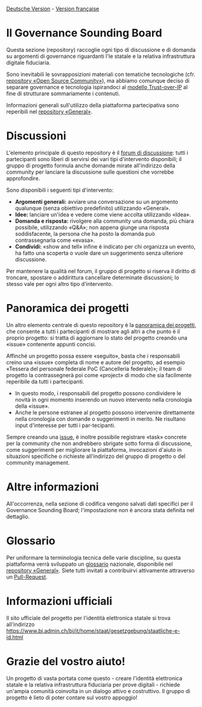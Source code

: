 [Deutsche Version](README.md) - [Version française](README-FR.md)

# Il Governance Sounding Board
Questa sezione (repository) raccoglie ogni tipo di discussione e di domanda su argomenti di governance riguardanti l'Ie statale e la relativa infrastruttura digitale fiduciaria.

Sono inevitabili le sovrapposizioni materiali con tematiche tecnologiche (cfr. [repository «Open Source Community»](https://github.com/e-id-admin/open-source-community)), ma abbiamo comunque deciso di separare governance e tecnologia ispirandoci al [modello Trust-over-IP](https://trustoverip.org/wp-content/toip-model/) al fine di strutturare sommariamente i contenuti.

Informazioni generali sull'utilizzo della piattaforma partecipativa sono reperibili nel [repository «General»](https://github.com/e-id-admin/general).

# Discussioni
L'elemento principale di questo repository è il [forum di discussione](https://github.com/e-id-admin/governance-sounding-board/discussions): tutti i partecipanti sono liberi di servirsi dei vari tipi d'intervento disponibili; il gruppo di progetto formula anche domande mirate all'indirizzo della community per lanciare la discussione sulle questioni che vorrebbe approfondire.

Sono disponibili i seguenti tipi d'intervento:
*	**Argomenti generali:** avviare una conversazione su un argomento qualunque (senza obiettivo predefinito) utilizzando «General».
*	**Idee:** lanciare un'idea e vedere come viene accolta utilizzando «Idea».
*	**Domanda e risposta:** rivolgere alla community una domanda, più chiara possibile, utilizzando «Q&A»; non appena giunge una risposta soddisfacente, la persona che ha posto la domanda può contrassegnarla come «evasa».
*	**Condividi:** «show and tell» infine è indicato per chi organizza un evento, ha fatto una scoperta o vuole dare un suggerimento senza ulteriore discussione.

Per mantenere la qualità nel forum, il gruppo di progetto si riserva il diritto di troncare, spostare o addirittura cancellare determinate discussioni; lo stesso vale per ogni altro tipo d'intervento.

# Panoramica dei progetti
Un altro elemento centrale di questo repository è la [panoramica dei progetti](https://github.com/e-id-admin/governance-sounding-board/issues?q=is%3Aopen+is%3Aissue+label%3Aproject), che consente a tutti i partecipanti di mostrare agli altri a che punto è il proprio progetto: si tratta di aggiornare lo stato del progetto creando una «issue» contenente appunti concisi. 

Affinché un progetto possa essere «seguito», basta che i responsabili creino una «issue» completa di nome e autore del progetto, ad esempio «Tessera del personale federale PoC (Cancelleria federale)»; il team di progetto la contrassegnerà poi come «project» di modo che sia facilmente reperibile da tutti i partecipanti.

* In questo modo, i responsabili del progetto possono condividere le novità in ogni momento inserendo un nuovo intervento nella cronologia della «issue». 
* Anche le persone estranee al progetto possono intervenire direttamente nella cronologia con domande o suggerimenti in merito. Ne risultano input d'interesse per tutti i par-tecipanti.

Sempre creando una [issue](https://github.com/e-id-admin/governance-sounding-board/issues), è inoltre possibile registrare «task» concrete per la community che non andrebbero sbrigate sotto forma di discussione, come suggerimenti per migliorare la piattaforma, invocazioni d'aiuto in situazioni specifiche o richieste all'indirizzo del gruppo di progetto o del community management.

# Altre informazioni
All'occorrenza, nella sezione di codifica vengono salvati dati specifici per il Governance Sounding Board; l'impostazione non è ancora stata definita nel dettaglio. 

# Glossario
Per uniformare la terminologia tecnica delle varie discipline, su questa piattaforma verrà sviluppato un [glossario](https://github.com/e-id-admin/general/blob/main/glossar.md) nazionale, disponibile nel [repository «General»](https://github.com/e-id-admin/general). Siete tutti invitati a contribuirvi attivamente attraverso un [Pull-Request](https://docs.github.com/en/pull-requests/collaborating-with-pull-requests). 

# Informazioni ufficiali
Il sito ufficiale del progetto per l'identità elettronica statale si trova all'indirizzo  
https://www.bj.admin.ch/bj/it/home/staat/gesetzgebung/staatliche-e-id.html

# Grazie del vostro aiuto!
Un progetto di vasta portata come questo - creare l'identità elettronica statale e la relativa infrastruttura fiduciaria per prove digitali - richiede un'ampia comunità coinvolta in un dialogo attivo e costruttivo. Il gruppo di progetto è lieto di poter contare sul vostro appoggio!
